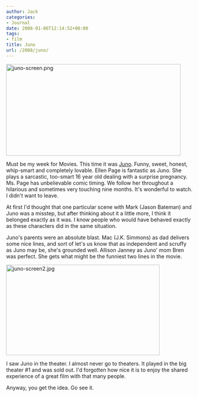 ```yaml
---
author: Jack
categories:
- Journal
date: 2008-01-06T12:14:52+00:00
tags:
- film
title: Juno
url: /2008/juno/
---
```


<img src="/files/juno-screen.png" alt="juno-screen.png" border="0" width="472" height="247" />

Must be my week for Movies. This time it was [Juno][1]. Funny, sweet, honest, whip-smart and completely lovable. Ellen Page is fantastic as Juno. She plays a sarcastic, too-smart 16 year old dealing with a surprise pregnancy. Ms. Page has unbelievable comic timing. We follow her throughout a hilarious and sometimes very touching nine months. It's wonderful to watch. I didn't want to leave.

At first I'd thought that one particular scene with Mark (Jason Bateman) and Juno was a misstep, but after thinking about it a little more, I think it belonged exactly as it was. I know people who would have behaved exactly as these characters did in the same situation.

Juno's parents were an absolute blast. Mac (J.K. Simmons) as dad delivers some nice lines, and sort of let's us know that as independent and scruffy as Juno may be, she's grounded well. Allison Janney as Juno' mom Bren was perfect. She gets what might be the funniest two lines in the movie.

<img src="/files/juno-screen2.jpg" alt="juno-screen2.jpg" border="0" width="415" height="244" />

I saw Juno in the theater. I almost never go to theaters. It played in the big theater #1 and was sold out. I'd forgotten how nice it is to enjoy the shared experience of a great film with that many people. 

Anyway, you get the idea. Go see it.

 [1]: http://www.rottentomatoes.com/m/juno/